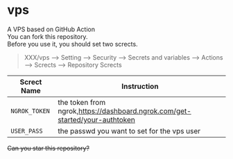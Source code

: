 # vps
A VPS based on GitHub Action  
You can fork this repository.  
Before you use it, you should set two scrects.  
> XXX/vps --> Setting --> Security --> Secrets and variables --> Actions --> Scrects --> Repository Scrects  


|Screct Name|Instruction|
|-|-|
|`NGROK_TOKEN`|the token from ngrok,https://dashboard.ngrok.com/get-started/your-authtoken|
|`USER_PASS`|the passwd you want to set for the vps user|  

~~Can you star this repository?~~